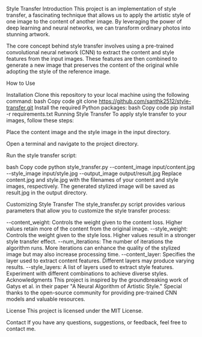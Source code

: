 Style Transfer
Introduction
This project is an implementation of style transfer, a fascinating technique that allows us to apply the artistic style of one image to the content of another image. By leveraging the power of deep learning and neural networks, we can transform ordinary photos into stunning artwork.

The core concept behind style transfer involves using a pre-trained convolutional neural network (CNN) to extract the content and style features from the input images. These features are then combined to generate a new image that preserves the content of the original while adopting the style of the reference image.

How to Use

Installation
Clone this repository to your local machine using the following command:
bash
Copy code
git clone https://github.com/santhk2512/style-transfer.git
Install the required Python packages:
bash
Copy code
pip install -r requirements.txt
Running Style Transfer
To apply style transfer to your images, follow these steps:

Place the content image and the style image in the input directory.

Open a terminal and navigate to the project directory.

Run the style transfer script:

bash
Copy code
python style_transfer.py --content_image input/content.jpg --style_image input/style.jpg --output_image output/result.jpg
Replace content.jpg and style.jpg with the filenames of your content and style images, respectively. The generated stylized image will be saved as result.jpg in the output directory.

Customizing Style Transfer
The style_transfer.py script provides various parameters that allow you to customize the style transfer process:

--content_weight: Controls the weight given to the content loss. Higher values retain more of the content from the original image.
--style_weight: Controls the weight given to the style loss. Higher values result in a stronger style transfer effect.
--num_iterations: The number of iterations the algorithm runs. More iterations can enhance the quality of the stylized image but may also increase processing time.
--content_layer: Specifies the layer used to extract content features. Different layers may produce varying results.
--style_layers: A list of layers used to extract style features. Experiment with different combinations to achieve diverse styles.
Acknowledgments
This project is inspired by the groundbreaking work of Gatys et al. in their paper "A Neural Algorithm of Artistic Style." Special thanks to the open-source community for providing pre-trained CNN models and valuable resources.

License
This project is licensed under the MIT License.

Contact
If you have any questions, suggestions, or feedback, feel free to contact me.
